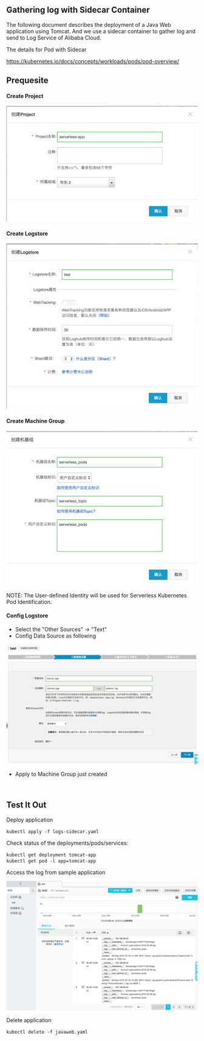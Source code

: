 ## Gathering log with Sidecar Container

The following document describes the deployment of a Java Web application using Tomcat. And we use a sidecar container to gather log and send to Log Service of Alibaba Cloud.

The details for Pod with Sidecar

https://kubernetes.io/docs/concepts/workloads/pods/pod-overview/

## Prequesite



#### Create Project

![create_project](create_project.png)



#### Create Logstore

![create_logstore](create_logstore.png)



#### Create Machine Group

![create_machine_group](create_machine_group.png)

NOTE: The User-defined Identity will be used for Serverless Kubernetes Pod Identification.

#### Config Logstore

* Select the "Other Sources" -> "Text"
* Config Data Source as following

![create_logstore_config](create_logstore_config.png)



* Apply to Machine Group just created

  ​

## Test It Out

Deploy application

```
kubectl apply -f logs-sidecar.yaml
```

Check status of the deployments/pods/services:

```
kubectl get deployment tomcat-app
kubectl get pod -l app=tomcat-app
```

Access the log from sample application

![access_log](access_log.png)



Delete application


```
kubectl delete -f javaweb.yaml
```
